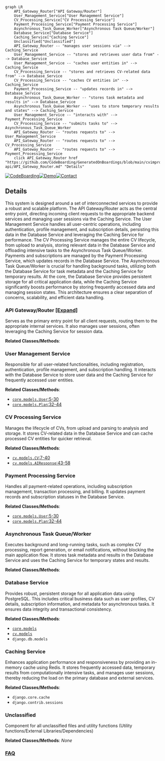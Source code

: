 ```mermaid
graph LR
    API_Gateway_Router["API Gateway/Router"]
    User_Management_Service["User Management Service"]
    CV_Processing_Service["CV Processing Service"]
    Payment_Processing_Service["Payment Processing Service"]
    Asynchronous_Task_Queue_Worker["Asynchronous Task Queue/Worker"]
    Database_Service["Database Service"]
    Caching_Service["Caching Service"]
    Unclassified["Unclassified"]
    API_Gateway_Router -- "manages user sessions via" --> Caching_Service
    User_Management_Service -- "stores and retrieves user data from" --> Database_Service
    User_Management_Service -- "caches user entities in" --> Caching_Service
    CV_Processing_Service -- "stores and retrieves CV-related data from" --> Database_Service
    CV_Processing_Service -- "caches CV entities in" --> Caching_Service
    Payment_Processing_Service -- "updates records in" --> Database_Service
    Asynchronous_Task_Queue_Worker -- "stores task metadata and results in" --> Database_Service
    Asynchronous_Task_Queue_Worker -- "uses to store temporary results and states" --> Caching_Service
    User_Management_Service -- "interacts with" --> Payment_Processing_Service
    CV_Processing_Service -- "submits tasks to" --> Asynchronous_Task_Queue_Worker
    API_Gateway_Router -- "routes requests to" --> User_Management_Service
    API_Gateway_Router -- "routes requests to" --> CV_Processing_Service
    API_Gateway_Router -- "routes requests to" --> Payment_Processing_Service
    click API_Gateway_Router href "https://github.com/CodeBoarding/GeneratedOnBoardings/blob/main/cvimprover-api/API_Gateway_Router.md" "Details"
```

[![CodeBoarding](https://img.shields.io/badge/Generated%20by-CodeBoarding-9cf?style=flat-square)](https://github.com/CodeBoarding/CodeBoarding)[![Demo](https://img.shields.io/badge/Try%20our-Demo-blue?style=flat-square)](https://www.codeboarding.org/diagrams)[![Contact](https://img.shields.io/badge/Contact%20us%20-%20contact@codeboarding.org-lightgrey?style=flat-square)](mailto:contact@codeboarding.org)

## Details

This system is designed around a set of interconnected services to provide a robust and scalable platform. The API Gateway/Router acts as the central entry point, directing incoming client requests to the appropriate backend services and managing user sessions via the Caching Service. The User Management Service handles all user-centric operations, including authentication, profile management, and subscription details, persisting this data in the Database Service and leveraging the Caching Service for performance. The CV Processing Service manages the entire CV lifecycle, from upload to analysis, storing relevant data in the Database Service and offloading intensive tasks to the Asynchronous Task Queue/Worker. Payments and subscriptions are managed by the Payment Processing Service, which updates records in the Database Service. The Asynchronous Task Queue/Worker is crucial for handling background tasks, utilizing both the Database Service for task metadata and the Caching Service for temporary results. At the core, the Database Service provides persistent storage for all critical application data, while the Caching Service significantly boosts performance by storing frequently accessed data and managing session states. This architecture ensures a clear separation of concerns, scalability, and efficient data handling.

### API Gateway/Router [[Expand]](./API_Gateway_Router.md)
Serves as the primary entry point for all client requests, routing them to the appropriate internal services. It also manages user sessions, often leveraging the Caching Service for session data.


**Related Classes/Methods**:



### User Management Service
Responsible for all user-related functionalities, including registration, authentication, profile management, and subscription handling. It interacts with the Database Service to store user data and the Caching Service for frequently accessed user entities.


**Related Classes/Methods**:

- <a href="https://github.com/CVImprover/cvimprover-api/blob/maincore/models.py#L5-L30" target="_blank" rel="noopener noreferrer">`core.models.User`:5-30</a>
- <a href="https://github.com/CVImprover/cvimprover-api/blob/maincore/models.py#L32-L44" target="_blank" rel="noopener noreferrer">`core.models.Plan`:32-44</a>


### CV Processing Service
Manages the lifecycle of CVs, from upload and parsing to analysis and storage. It stores CV-related data in the Database Service and can cache processed CV entities for quicker retrieval.


**Related Classes/Methods**:

- <a href="https://github.com/CVImprover/cvimprover-api/blob/maincv/models.py#L7-L40" target="_blank" rel="noopener noreferrer">`cv.models.CV`:7-40</a>
- <a href="https://github.com/CVImprover/cvimprover-api/blob/maincv/models.py#L43-L58" target="_blank" rel="noopener noreferrer">`cv.models.AIResponse`:43-58</a>


### Payment Processing Service
Handles all payment-related operations, including subscription management, transaction processing, and billing. It updates payment records and subscription statuses in the Database Service.


**Related Classes/Methods**:

- <a href="https://github.com/CVImprover/cvimprover-api/blob/maincore/models.py#L5-L30" target="_blank" rel="noopener noreferrer">`core.models.User`:5-30</a>
- <a href="https://github.com/CVImprover/cvimprover-api/blob/maincore/models.py#L32-L44" target="_blank" rel="noopener noreferrer">`core.models.Plan`:32-44</a>


### Asynchronous Task Queue/Worker
Executes background and long-running tasks, such as complex CV processing, report generation, or email notifications, without blocking the main application flow. It stores task metadata and results in the Database Service and uses the Caching Service for temporary states and results.


**Related Classes/Methods**:



### Database Service
Provides robust, persistent storage for all application data using PostgreSQL. This includes critical business data such as user profiles, CV details, subscription information, and metadata for asynchronous tasks. It ensures data integrity and transactional consistency.


**Related Classes/Methods**:

- <a href="https://github.com/CVImprover/cvimprover-api/blob/maincore/models.py" target="_blank" rel="noopener noreferrer">`core.models`</a>
- <a href="https://github.com/CVImprover/cvimprover-api/blob/maincv/models.py" target="_blank" rel="noopener noreferrer">`cv.models`</a>
- `django.db.models`


### Caching Service
Enhances application performance and responsiveness by providing an in-memory cache using Redis. It stores frequently accessed data, temporary results from computationally intensive tasks, and manages user sessions, thereby reducing the load on the primary database and external services.


**Related Classes/Methods**:

- `django.core.cache`
- `django.contrib.sessions`


### Unclassified
Component for all unclassified files and utility functions (Utility functions/External Libraries/Dependencies)


**Related Classes/Methods**: _None_



### [FAQ](https://github.com/CodeBoarding/GeneratedOnBoardings/tree/main?tab=readme-ov-file#faq)